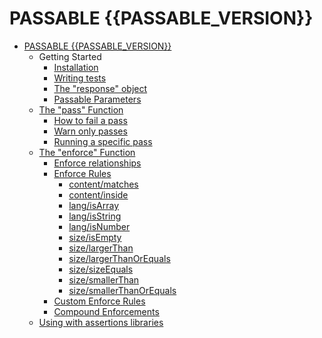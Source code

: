 PASSABLE {{PASSABLE_VERSION}}
========

* [PASSABLE {{PASSABLE_VERSION}}](./MAIN.md)
    * Getting Started
        * [Installation](./getting_started/installation.md)
        * [Writing tests](./getting_started/writing_tests.md)
        * [The "response" object](./getting_started/response.md)
        * [Passable Parameters](./getting_started/params.md)
    * [The "pass" Function](./pass/index.md)
        * [How to fail a pass](./pass/how_to_fail.md)
        * [Warn only passes](./pass/warn_only_passes.md)
        * [Running a specific pass](./pass/specific.md)
    * [The "enforce" Function](./enforce/README.md)
        * [Enforce relationships](./enforce/relationships/README.md)
        * [Enforce Rules](./enforce/rules/README.md)
            * [content/matches](./enforce/rules/content/matches/README.md)
            * [content/inside](./enforce/rules/content/inside/README.md)
            * [lang/isArray](./enforce/rules/lang/is_array/README.md)
            * [lang/isString](./enforce/rules/lang/is_string/README.md)
            * [lang/isNumber](./enforce/rules/lang/is_number/README.md)
            * [size/isEmpty](./enforce/rules/size/is_empty/README.md)
            * [size/largerThan](./enforce/rules/size/larger_than/README.md)
            * [size/largerThanOrEquals](./enforce/rules/size/larger_than_or_equals/README.md)
            * [size/sizeEquals](./enforce/rules/size/size_equals/README.md)
            * [size/smallerThan](./enforce/rules/size/smaller_than/README.md)
            * [size/smallerThanOrEquals](./enforce/rules/size/smaller_than_or_equals/README.md)
        * [Custom Enforce Rules](./enforce/rules/custom.md)
        * [Compound Enforcements](./enforce/compound/README.md)
    * [Using with assertions libraries](./compatability/assertions.md)
